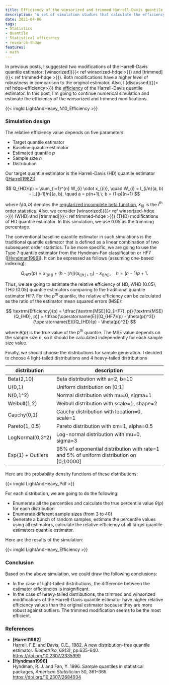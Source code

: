 ```yaml
---
title: Efficiency of the winsorized and trimmed Harrell-Davis quantile estimators
description: "A set of simulation studies that calculate the efficiency of the winsorized and trimmed Harrell-Davis quantile estimator for different distributions"
date: 2021-04-06
tags:
- Statistics
- Quantile
- Statistical efficiency
- research-thdqe
features:
- math
---
```


In previous posts, I suggested two modifications of the Harrell-Davis quantile estimator:
  [winsorized]({{< ref winsorized-hdqe >}}) and [trimmed]({{< ref trimmed-hdqe >}}).
Both modifications have a higher level of robustness in comparison to the original estimator.
Also, I [discussed]({{< ref hdqe-efficiency>}}) the [efficiency](https://en.wikipedia.org/wiki/Efficiency_(statistics))
  of the Harrell-Davis quantile estimator.
In this post, I'm going to continue numerical simulation and estimate the efficiency of
  the winsorized and trimmed modifications.

{{< imgld LightAndHeavy_N10_Efficiency >}}

<!--more-->

### Simulation design

The relative efficiency value depends on five parameters:

* Target quantile estimator
* Baseline quantile estimator
* Estimated quantile $p$
* Sample size $n$
* Distribution

Our target quantile estimator is the Harrell-Davis (HD) quantile estimator ([[Harrell1982]](#Harrell1982)).

$$
Q_{HD}(p) = \sum_{i=1}^{n} W_{i} \cdot x_{(i)}, \quad
W_{i} = I_{i/n}(a, b) - I_{(i-1)/n}(a, b), \quad
a = p(n+1),\; b = (1-p)(n+1)
$$

where
  $I_t(a, b)$ denotes the [regularized incomplete beta function](https://en.wikipedia.org/wiki/Beta_function#Incomplete_beta_function),
  $x_{(i)}$ is the $i^\textrm{th}$ [order statistics](https://en.wikipedia.org/wiki/Order_statistic).
Also, we consider [winsorized]({{< ref winsorized-hdqe >}}) (WHD) and [trimmed]({{< ref trimmed-hdqe >}}) (THD)
  modifications of HD quantile estimator.
In this simulation, we use 0.05 as the trimming percentage.

The conventional baseline quantile estimator in such simulations is
  the traditional quantile estimator that is defined as
  a linear combination of two subsequent order statistics.
To be more specific, we are going to use the Type 7 quantile estimator from the Hyndman-Fan classification or
  HF7 ([[Hyndman1996]](#Hyndman1996)).
It can be expressed as follows (assuming one-based indexing):

$$
Q_{HF7}(p) = x_{(\lfloor h \rfloor)}+(h-\lfloor h \rfloor)(x_{(\lfloor h \rfloor+1)})-x_{(\lfloor h \rfloor)},\quad
h = (n-1)p+1.
$$

Thus, we are going to estimate the relative efficiency of HD, WHD (0.05), THD (0.05) quantile estimators comparing to
  the traditional quantile estimator HF7.
For the $p^\textrm{th}$ quantile, the relative efficiency can be calculated
  as the ratio of the estimator mean squared errors ($\textrm{MSE}$):

$$
\textrm{Efficiency}(p) =
\dfrac{\textrm{MSE}(Q_{HF7}, p)}{\textrm{MSE}(Q_{HD}, p)} =
\dfrac{\operatorname{E}[(Q_{HF7}(p) - \theta(p))^2]}{\operatorname{E}[(Q_{HD}(p) - \theta(p))^2]}
$$

where $\theta(p)$ is the true value of the $p^\textrm{th}$ quantile.
The $\textrm{MSE}$ value depends on the sample size $n$, so it should be calculated independently for
  each sample size value.

Finally, we should choose the distributions for sample generation.
I decided to choose 4 light-tailed distributions and 4 heavy-tailed distributions

| distribution      | description                                                                             |
| ----------------- | --------------------------------------------------------------------------------------- |
| Beta(2,10)        | Beta distribution with a=2, b=10                                                        |
| U(0,1)            | Uniform distribution on [0;1]                                                           |
| N(0,1^2)          | Normal distribution with mu=0, sigma=1                                                  |
| Weibull(1,2)      | Weibull distribution with scale=1, shape=2                                              |
| Cauchy(0,1)       | Cauchy distribution with location=0, scale=1                                            |
| Pareto(1, 0.5)    | Pareto distribution with xm=1, alpha=0.5                                                |
| LogNormal(0,3^2)  | Log-normal distribution with mu=0, sigma=3                                              |
| Exp(1) + Outliers | 95% of exponential distribution with rate=1 and 5% of uniform distribution on [0;10000] |

Here are the probability density functions of these distributions:

{{< imgld LightAndHeavy_Pdf >}}

For each distribution, we are going to do the following:

* Enumerate all the percentiles and calculate the true percentile value $\theta(p)$ for each distribution
* Enumerate different sample sizes (from 3 to 40)
* Generate a bunch of random samples,
    estimate the percentile values using all estimators,
    calculate the relative efficiency of all target quantile estimators quantile estimator.

Here are the results of the simulation:

{{< imgld LightAndHeavy_Efficiency >}}

### Conclusion

Based on the above simulation, we could draw the following conclusions:

* In the case of light-tailed distributions,
    the difference between the estimator efficiencies is insignificant.
* In the case of heavy-tailed distributions,
    the trimmed and winsorized modifications of the Harrell-Davis quantile estimator
    have higher relative efficiency values than the original estimator
    because they are more robust against outliers.
  The trimmed modification seems to be the most efficient.

### References

* <b id=Harrell1982>[Harrell1982]</b>  
  Harrell, F.E. and Davis, C.E., 1982. A new distribution-free quantile estimator.
  *Biometrika*, 69(3), pp.635-640.  
  https://doi.org/10.2307/2335999 
* <b id="Hyndman1996">[Hyndman1996]</b>  
  Hyndman, R. J. and Fan, Y. 1996. Sample quantiles in statistical packages, *American Statistician* 50, 361–365.  
  https://doi.org/10.2307/2684934
